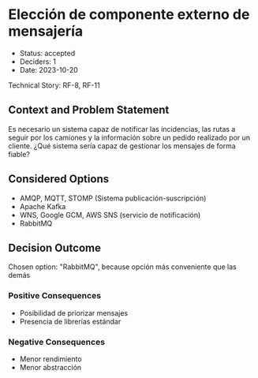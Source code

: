 # Elección de componente externo de mensajería

* Status: accepted
* Deciders: 1
* Date: 2023-10-20

Technical Story: RF-8, RF-11

## Context and Problem Statement

Es necesario un sistema capaz de notificar las incidencias, las rutas a seguir por los camiones y la información sobre un pedido realizado por un cliente. ¿Qué sistema sería capaz de gestionar los mensajes de forma fiable?

## Considered Options

* AMQP, MQTT, STOMP (Sistema publicación-suscripción)
* Apache Kafka
* WNS, Google GCM, AWS SNS (servicio de notificación)
* RabbitMQ

## Decision Outcome

Chosen option: "RabbitMQ", because opción más conveniente que las demás

### Positive Consequences

* Posibilidad de priorizar mensajes
* Presencia de librerías estándar

### Negative Consequences

* Menor rendimiento
* Menor abstracción
